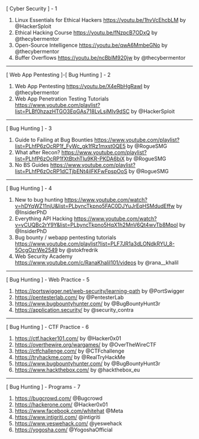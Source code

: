 [ Cyber Security ]  - 1
1. Linux Essentials for Ethical Hackers https://youtu.be/1hvVcEhcbLM by @HackerSploit 
2. Ethical Hacking Course https://youtu.be/fNzpcB7ODxQ by @thecybermentor 
3. Open-Source Intelligence https://youtu.be/qwA6MmbeGNo by @thecybermentor 
4. Buffer Overflows https://youtu.be/ncBblM920jw by @thecybermentor 
--------------------
[ Web App Pentesting ]-[ Bug Hunting ] - 2
1. Web App Pentesting https://youtu.be/X4eRbHgRawI by @thecybermentor 
3. Web App Penetration Testing Tutorials https://www.youtube.com/playlist?list=PLBf0hzazHTGO3EpGAs718LvLsiMIv9dSC by @HackerSploit 

---
[ Bug Hunting ] - 3
1. Guide to Failing at Bug Bounties
https://www.youtube.com/playlist?list=PLhfP6zOcRP1f_FyWc_gk1fRz1mxst0QE5 by @RogueSMG 
2. What after Recon?
https://www.youtube.com/playlist?list=PLhfP6zOcRP1fXtBtxhTlu9KR-PKDA6biX by @RogueSMG 
3. No BS Guides 
https://www.youtube.com/playlist?list=PLhfP6zOcRP1dCTjbENt4ilFKFwFpspOoS  by @RogueSMG 

--------------------
[ Bug Hunting ] - 4
1. New to bug hunting https://www.youtube.com/watch?v=hDYqWZ11njU&list=PLbyncTkpno5FAC0DJYuJrEqHSMdudEffw by @InsiderPhD 
2. Everything API Hacking https://www.youtube.com/watch?v=yCUQBc2rY9Y&list=PLbyncTkpno5HqX1h2MnV6Qt4wvTb8Mpol by @InsiderPhD 
3. Bug bounty / webapp pentesting tutorials
https://www.youtube.com/playlist?list=PLF7JR1a3dLONdkRYU_8-5OcgOzrWe2549 by @stokfredrik 
4. Web Security Academy https://www.youtube.com/c/RanaKhalil101/videos by @rana__khalil 

---
[ Bug Hunting ] - Web Practice - 5
1. https://portswigger.net/web-security/learning-path by @PortSwigger 
2. https://pentesterlab.com/ by @PentesterLab 
3. https://www.bugbountyhunter.com/ by @BugBountyHunt3r 
4. https://application.security/ by @security_contra 

---
[ Bug Hunting ] - CTF Practice - 6
1. https://ctf.hacker101.com/ by @Hacker0x01 
2. https://overthewire.org/wargames/ by @OverTheWireCTF  
3. https://ctfchallenge.com/ by @CTFchallenge 
4. https://tryhackme.com/ by @RealTryHackMe 
5. https://www.bugbountyhunter.com/ by @BugBountyHunt3r 
6. https://www.hackthebox.com/ by @hackthebox_eu 

--------------------
[ Bug Hunting ] - Programs - 7
1. https://bugcrowd.com/ @Bugcrowd 
2. https://hackerone.com/ @Hacker0x01 
3. https://www.facebook.com/whitehat @Meta 
4. https://www.intigriti.com/ @intigriti 
5. https://www.yeswehack.com/ @yeswehack 
6. https://yogosha.com/ @YogoshaOfficial 